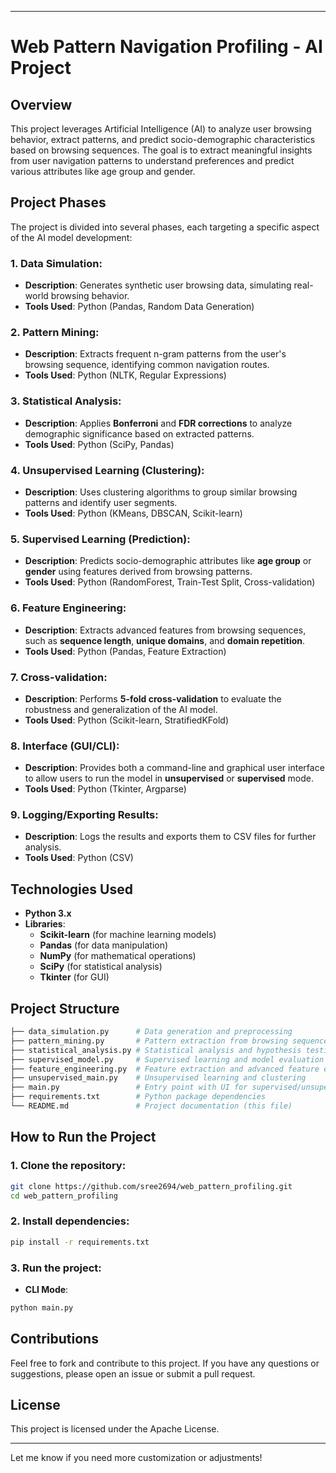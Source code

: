 
---

# Web Pattern Navigation Profiling - AI Project

## Overview
This project leverages Artificial Intelligence (AI) to analyze user browsing behavior, extract patterns, and predict socio-demographic characteristics based on browsing sequences. The goal is to extract meaningful insights from user navigation patterns to understand preferences and predict various attributes like age group and gender.

## Project Phases
The project is divided into several phases, each targeting a specific aspect of the AI model development:

### 1. **Data Simulation**:
- **Description**: Generates synthetic user browsing data, simulating real-world browsing behavior.
- **Tools Used**: Python (Pandas, Random Data Generation)

### 2. **Pattern Mining**:
- **Description**: Extracts frequent n-gram patterns from the user's browsing sequence, identifying common navigation routes.
- **Tools Used**: Python (NLTK, Regular Expressions)

### 3. **Statistical Analysis**:
- **Description**: Applies **Bonferroni** and **FDR corrections** to analyze demographic significance based on extracted patterns.
- **Tools Used**: Python (SciPy, Pandas)

### 4. **Unsupervised Learning (Clustering)**:
- **Description**: Uses clustering algorithms to group similar browsing patterns and identify user segments.
- **Tools Used**: Python (KMeans, DBSCAN, Scikit-learn)

### 5. **Supervised Learning (Prediction)**:
- **Description**: Predicts socio-demographic attributes like **age group** or **gender** using features derived from browsing patterns.
- **Tools Used**: Python (RandomForest, Train-Test Split, Cross-validation)

### 6. **Feature Engineering**:
- **Description**: Extracts advanced features from browsing sequences, such as **sequence length**, **unique domains**, and **domain repetition**.
- **Tools Used**: Python (Pandas, Feature Extraction)

### 7. **Cross-validation**:
- **Description**: Performs **5-fold cross-validation** to evaluate the robustness and generalization of the AI model.
- **Tools Used**: Python (Scikit-learn, StratifiedKFold)

### 8. **Interface (GUI/CLI)**:
- **Description**: Provides both a command-line and graphical user interface to allow users to run the model in **unsupervised** or **supervised** mode.
- **Tools Used**: Python (Tkinter, Argparse)

### 9. **Logging/Exporting Results**:
- **Description**: Logs the results and exports them to CSV files for further analysis.
- **Tools Used**: Python (CSV)

## Technologies Used
- **Python 3.x**
- **Libraries**: 
  - **Scikit-learn** (for machine learning models)
  - **Pandas** (for data manipulation)
  - **NumPy** (for mathematical operations)
  - **SciPy** (for statistical analysis)
  - **Tkinter** (for GUI)

## Project Structure
```bash
├── data_simulation.py      # Data generation and preprocessing
├── pattern_mining.py       # Pattern extraction from browsing sequences
├── statistical_analysis.py # Statistical analysis and hypothesis testing
├── supervised_model.py     # Supervised learning and model evaluation
├── feature_engineering.py  # Feature extraction and advanced feature engineering
├── unsupervised_main.py    # Unsupervised learning and clustering
├── main.py                 # Entry point with UI for supervised/unsupervised modes
├── requirements.txt        # Python package dependencies
└── README.md               # Project documentation (this file)
```

## How to Run the Project

### 1. Clone the repository:
```bash
git clone https://github.com/sree2694/web_pattern_profiling.git
cd web_pattern_profiling
```

### 2. Install dependencies:
```bash
pip install -r requirements.txt
```

### 3. Run the project:
- **CLI Mode**:
```bash
python main.py
```

## Contributions
Feel free to fork and contribute to this project. If you have any questions or suggestions, please open an issue or submit a pull request.

## License
This project is licensed under the Apache License.

---

Let me know if you need more customization or adjustments!